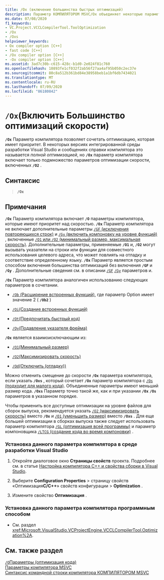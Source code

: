 ```yaml
---
title: /Ox (включение большинства быстрых оптимизаций)
description: Параметр КОМПИЛЯТОРОМ MSVC/Ox объединяет некоторые параметры оптимизации компилятора для ускорения одного параметра.
ms.date: 07/08/2020
f1_keywords:
- VC.Project.VCCLCompilerTool.ToolOptimization
- /Ox
- /Oxs
helpviewer_keywords:
- Ox compiler option [C++]
- fast code [C++]
- /Ox compiler option [C++]
- -Ox compiler option [C++]
ms.assetid: 3ad7c30b-c615-428c-b1d0-2e024f81c760
ms.openlocfilehash: 10893fe1cf032f2ab56f27aa4af95b050c2ec37e
ms.sourcegitcommit: 80c8a512b361bd84e38958beb1a1bf6db7434021
ms.translationtype: MT
ms.contentlocale: ru-RU
ms.lasthandoff: 07/09/2020
ms.locfileid: "86180842"
---
```

# <a name="ox-enable-most-speed-optimizations"></a>`/Ox`(Включить Большинство оптимизаций скорости)

**`/Ox`** Параметр компилятора позволяет сочетать оптимизацию, которая имеет приоритет. В некоторых версиях интегрированной среды разработки Visual Studio и сообщениях справки компилятора это называется *полной оптимизацией*, но **`/Ox`** параметр компилятора включает только подмножество параметров оптимизации скорости, включенных **`/O2`** .

## <a name="syntax"></a>Синтаксис

> **`/Ox`**

## <a name="remarks"></a>Примечания

**`/Ox`** Параметр компилятора включает **`/O`** параметры компилятора, которые имеют приоритет над скоростью. **`/Ox`** Параметр компилятора не включает дополнительные параметры [ `/GF` (исключения повторяющихся строк)](gf-eliminate-duplicate-strings.md) и [ `/Gy` (включить компоновку на уровне функций)](gy-enable-function-level-linking.md) , включенные [ `/O1` или `/O2` (минимальный размер, максимальная скорость)](o1-o2-minimize-size-maximize-speed.md). Дополнительные параметры, применяемые **`/O1`** и, **`/O2`** могут вызывать указатели на строки или функции для совместного использования целевого адреса, что может повлиять на отладку и соответствие определенному языку. **`/Ox`** Параметр является простым способом включения большинства оптимизаций без включения **`/GF`** и **`/Gy`** . Дополнительные сведения см. в описании [`/GF`](gf-eliminate-duplicate-strings.md) [`/Gy`](gy-enable-function-level-linking.md) параметров и.

**`/Ox`** Параметр компилятора аналогичен использованию следующих параметров в сочетании.

- [ `/Ob` (Расширение встроенных функций)](ob-inline-function-expansion.md), где параметр Option имеет значение 2 ( **`/Ob2`** )

- [`/Oi`(Создание встроенных функций)](oi-generate-intrinsic-functions.md)

- [`/Ot`(Предпочитать быстрый код)](os-ot-favor-small-code-favor-fast-code.md)

- [`/Oy`(Подавление указателя фрейма)](oy-frame-pointer-omission.md)

**`/Ox`** является взаимоисключающим из:

- [`/O1`(Минимальный размер)](o1-o2-minimize-size-maximize-speed.md)

- [`/O2`(Максимизировать скорость)](o1-o2-minimize-size-maximize-speed.md)

- [`/Od`(Отключить (отладку))](od-disable-debug.md)

Можно отменить смещение до скорости **`/Ox`** параметра компилятора, если указать **`/Oxs`** , который сочетает **`/Ox`** параметр компилятора с [ `/Os` (подходит для малого кода)](os-ot-favor-small-code-favor-fast-code.md). Объединенные параметры имеют меньший размер кода.  **`/Oxs`** Параметр точно такой же, как и при указании **`/Ox`** **`/Os`** параметров в указанном порядке.

Чтобы применить все доступные оптимизации на уровне файлов для сборок выпуска, рекомендуется указать [ `/O2` (максимизировать скорость)](o1-o2-minimize-size-maximize-speed.md) вместо **`/Ox`** и [ `/O1` (уменьшить размер)](o1-o2-minimize-size-maximize-speed.md) вместо **`/Oxs`** . Для еще большей оптимизации в сборках выпуска также следует использовать параметр компилятора [ `/GL` (оптимизация всей программы)](gl-whole-program-optimization.md) и параметр компоновщика [ `/LTCG` (создание кода во время компоновки)](ltcg-link-time-code-generation.md) .

### <a name="to-set-this-compiler-option-in-the-visual-studio-development-environment"></a>Установка данного параметра компилятора в среде разработки Visual Studio

1. Откройте диалоговое окно **Страницы свойств** проекта. Подробнее см. в статье [Настройка компилятора C++ и свойства сборки в Visual Studio](../working-with-project-properties.md).

1. Выберите **Configuration Properties**  >  страницу свойств «Оптимизация**C/C++**» свойств конфигурации  >  **Optimization** .

1. Измените свойство **Оптимизация** .

### <a name="to-set-this-compiler-option-programmatically"></a>Установка данного параметра компилятора программным способом

- См. раздел <xref:Microsoft.VisualStudio.VCProjectEngine.VCCLCompilerTool.Optimization%2A>.

## <a name="see-also"></a>См. также раздел

[`/O`Параметры (оптимизация кода)](o-options-optimize-code.md)<br/>
[Параметры компилятора MSVC](compiler-options.md)<br/>
[Синтаксис командной строки компилятора КОМПИЛЯТОРОМ MSVC](compiler-command-line-syntax.md)
